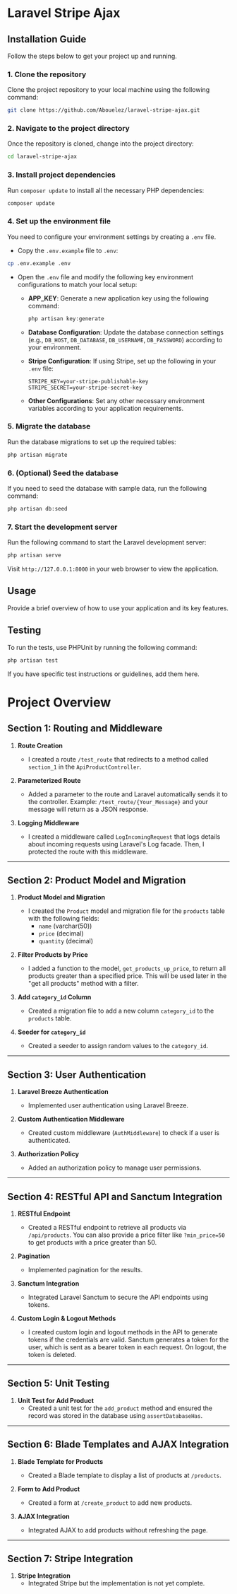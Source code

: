 # Laravel Stripe Ajax


## Installation Guide

Follow the steps below to get your project up and running.

### 1. Clone the repository

Clone the project repository to your local machine using the following command:

```bash
git clone https://github.com/Abouelez/laravel-stripe-ajax.git
```

### 2. Navigate to the project directory

Once the repository is cloned, change into the project directory:

```bash
cd laravel-stripe-ajax
```

### 3. Install project dependencies

Run `composer update` to install all the necessary PHP dependencies:

```bash
composer update
```

### 4. Set up the environment file

You need to configure your environment settings by creating a `.env` file.

- Copy the `.env.example` file to `.env`:

```bash
cp .env.example .env
```

- Open the `.env` file and modify the following key environment configurations to match your local setup:

    - **APP_KEY**: Generate a new application key using the following command:

      ```bash
      php artisan key:generate
      ```

    - **Database Configuration**: Update the database connection settings (e.g., `DB_HOST`, `DB_DATABASE`, `DB_USERNAME`, `DB_PASSWORD`) according to your environment.

    - **Stripe Configuration**: If using Stripe, set up the following in your `.env` file:

      ```
      STRIPE_KEY=your-stripe-publishable-key
      STRIPE_SECRET=your-stripe-secret-key
      ```

    - **Other Configurations**: Set any other necessary environment variables according to your application requirements.

### 5. Migrate the database

Run the database migrations to set up the required tables:

```bash
php artisan migrate
```

### 6. (Optional) Seed the database

If you need to seed the database with sample data, run the following command:

```bash
php artisan db:seed
```

### 7. Start the development server

Run the following command to start the Laravel development server:

```bash
php artisan serve
```

Visit `http://127.0.0.1:8000` in your web browser to view the application.

## Usage

Provide a brief overview of how to use your application and its key features.

## Testing

To run the tests, use PHPUnit by running the following command:

```bash
php artisan test
```

If you have specific test instructions or guidelines, add them here.

# Project Overview

## Section 1: Routing and Middleware

1. **Route Creation**
   - I created a route `/test_route` that redirects to a method called `section_1` in the `ApiProductController`.

2. **Parameterized Route**
   - Added a parameter to the route and Laravel automatically sends it to the controller. Example: `/test_route/{Your_Message}` and your message will return as a JSON response.

3. **Logging Middleware**
   - I created a middleware called `LogIncomingRequest` that logs details about incoming requests using Laravel's Log facade. Then, I protected the route with this middleware.

---

## Section 2: Product Model and Migration

1. **Product Model and Migration**
   - I created the `Product` model and migration file for the `products` table with the following fields:
     - `name` (varchar(50))
     - `price` (decimal)
     - `quantity` (decimal)

2. **Filter Products by Price**
   - I added a function to the model, `get_products_up_price`, to return all products greater than a specified price. This will be used later in the "get all products" method with a filter.

3. **Add `category_id` Column**
   - Created a migration file to add a new column `category_id` to the `products` table.

4. **Seeder for `category_id`**
   - Created a seeder to assign random values to the `category_id`.

---

## Section 3: User Authentication

1. **Laravel Breeze Authentication**
   - Implemented user authentication using Laravel Breeze.

2. **Custom Authentication Middleware**
   - Created custom middleware (`AuthMiddleware`) to check if a user is authenticated.

3. **Authorization Policy**
   - Added an authorization policy to manage user permissions.

---

## Section 4: RESTful API and Sanctum Integration

1. **RESTful Endpoint**
   - Created a RESTful endpoint to retrieve all products via `/api/products`. You can also provide a price filter like `?min_price=50` to get products with a price greater than 50.

2. **Pagination**
   - Implemented pagination for the results.

3. **Sanctum Integration**
   - Integrated Laravel Sanctum to secure the API endpoints using tokens.

4. **Custom Login & Logout Methods**
   - I created custom login and logout methods in the API to generate tokens if the credentials are valid. Sanctum generates a token for the user, which is sent as a bearer token in each request. On logout, the token is deleted.

---

## Section 5: Unit Testing

1. **Unit Test for Add Product**
   - Created a unit test for the `add_product` method and ensured the record was stored in the database using `assertDatabaseHas`.

---

## Section 6: Blade Templates and AJAX Integration

1. **Blade Template for Products**
   - Created a Blade template to display a list of products at `/products`.

2. **Form to Add Product**
   - Created a form at `/create_product` to add new products.

3. **AJAX Integration**
   - Integrated AJAX to add products without refreshing the page.

---

## Section 7: Stripe Integration

1. **Stripe Integration**
   - Integrated Stripe but the implementation is not yet complete.

